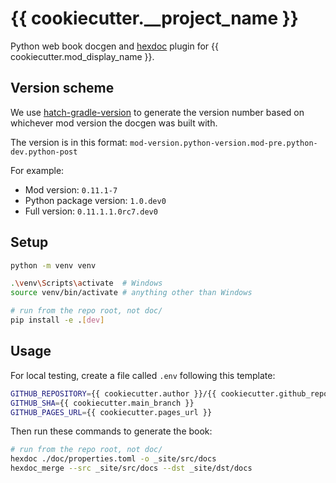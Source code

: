 # {{ cookiecutter.__project_name }}

Python web book docgen and [hexdoc](https://pypi.org/project/hexdoc) plugin for {{ cookiecutter.mod_display_name }}.

## Version scheme

We use [hatch-gradle-version](https://pypi.org/project/hatch-gradle-version) to generate the version number based on whichever mod version the docgen was built with.

The version is in this format: `mod-version.python-version.mod-pre.python-dev.python-post`

For example:
* Mod version: `0.11.1-7`
* Python package version: `1.0.dev0`
* Full version: `0.11.1.1.0rc7.dev0`

## Setup

```sh
python -m venv venv

.\venv\Scripts\activate  # Windows
source venv/bin/activate # anything other than Windows

# run from the repo root, not doc/
pip install -e .[dev]
```

## Usage

For local testing, create a file called `.env` following this template:
```sh
GITHUB_REPOSITORY={{ cookiecutter.author }}/{{ cookiecutter.github_repo }}
GITHUB_SHA={{ cookiecutter.main_branch }}
GITHUB_PAGES_URL={{ cookiecutter.pages_url }}
```

Then run these commands to generate the book:
```sh
# run from the repo root, not doc/
hexdoc ./doc/properties.toml -o _site/src/docs
hexdoc_merge --src _site/src/docs --dst _site/dst/docs
```
